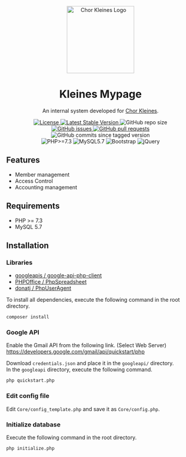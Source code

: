 <p align="center">
    <img width="180px" src="https://www.chorkleines.com/logo.png" align="center" alt="Chor Kleines Logo"></img>
    <h1 align="center">Kleines Mypage</h1>
    <p align="center">An internal system developed for <a href="https://chorkleines.com" target="_blank">Chor Kleines</a>.</p>
    <p align="center">
        <a href="https://github.com/nozomu-y/kleines-mypage/blob/master/LICENSE">
            <img src="https://img.shields.io/github/license/nozomu-y/kleines-mypage" alt="License"></img>
        </a>
        <a href="https://github.com/nozomu-y/kleines-mypage/releases">
            <img src="https://img.shields.io/github/v/release/nozomu-y/kleines-mypage" alt="Latest Stable Version"></img>
        </a>
        <img src="https://img.shields.io/github/repo-size/nozomu-y/kleines-mypage" alt="GitHub repo size"></img>
        <br>
        <a href="https://github.com/nozomu-y/kleines-mypage/issues">
            <img src="https://img.shields.io/github/issues/nozomu-y/kleines-mypage?color=4e73df" alt="GitHub issues"></img>
        </a>
        <a href="https://github.com/nozomu-y/kleines-mypage/pulls">
            <img src="https://img.shields.io/github/issues-pr/nozomu-y/kleines-mypage?color=4e73df" alt="GitHub pull requests"></img>
        </a>
        <img src="https://img.shields.io/github/commits-since/nozomu-y/kleines-mypage/latest/master" alt="GitHub commits since tagged version"></img>
        <br>
        <img src="https://img.shields.io/badge/php-%3E=7.3-777bb4?logo=php&logoColor=FFF&labelColor=777bb4" alt="PHP>=7.3"></img>
        <img src="https://img.shields.io/badge/MySQL-5.7-4479A1?logo=mysql&logoColor=FFF&labelColor=4479A1" alt="MySQL5.7"></img>
        <img src="https://img.shields.io/badge/Bootstrap-4.3.1-563D7C.svg?logo=bootstrap&labelColor=563D7C" alt="Bootstrap"></img>
        <img src="https://img.shields.io/badge/jQuery-3.4.1-0769AD.svg?logo=jquery&labelColor=0769AD" alt="jQuery"></img>
    </p>
</p>

## Features
* Member management
* Access Control
* Accounting management

## Requirements 
* PHP >= 7.3
* MySQL 5.7

## Installation

### Libraries

- [googleapis / google-api-php-client](https://github.com/googleapis/google-api-php-client)
- [PHPOffice / PhpSpreadsheet](https://github.com/PHPOffice/PhpSpreadsheet)
- [donatj / PhpUserAgent](https://github.com/donatj/PhpUserAgent)

To install all dependencies, execute the following command in the root directory.

```sh
composer install
```

### Google API

Enable the Gmail API from the following link. (Select Web Server)  
https://developers.google.com/gmail/api/quickstart/php

Download `credentials.json` and place it in the `googleapi/` directory.  
In the `googleapi` directory, execute the following command.

```sh
php quickstart.php
```

### Edit config file

Edit `Core/config_template.php` and save it as `Core/config.php`.

### Initialize database

Execute the following command in the root directory.

```sh
php initialize.php
```

